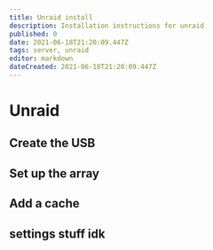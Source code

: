 ```yaml
---
title: Unraid install
description: Installation instructions for unraid
published: 0
date: 2021-06-18T21:20:09.447Z
tags: server, unraid
editor: markdown
dateCreated: 2021-06-18T21:20:09.447Z
---
```


# Unraid

## Create the USB

## Set up the array

## Add a cache

## settings stuff idk